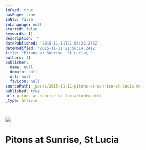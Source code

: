 ```yaml
---
inFeed: true
hasPage: true
inNav: false
inLanguage: null
starred: false
keywords: []
description: ''
datePublished: '2015-11-11T21:56:22.276Z'
dateModified: '2015-11-11T21:56:14.241Z'
title: "Pitons at Sunrise, St Lucia\_"
authors: []
publisher:
  name: null
  domain: null
  url: null
  favicon: null
sourcePath: _posts/2015-11-11-pitons-at-sunrise-st-lucia.md
published: true
url: pitons-at-sunrise-st-lucia/index.html
_type: Article

---
```

![](https://the-grid-user-content.s3-us-west-2.amazonaws.com/99027966-be34-4a85-a489-87525df5ae65.jpg)

# Pitons at Sunrise, St Lucia
